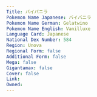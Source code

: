 ```yaml
---
﻿Title: バイバニラ
Pokemon Name Japanese: バイバニラ
Pokemon Name German: Gelatwino
Pokemon Name English: Vanilluxe
Language Card: Japanese
National Dex Number: 584
Region: Unova
Regional Form: false
Additional Form: false
Mega: false
Gigantamax: false
Cover: false
Link: 
Owned: 
---
```

